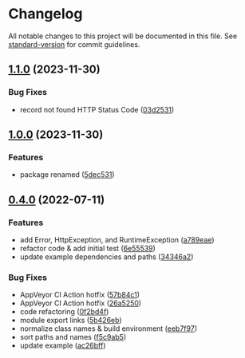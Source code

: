# Changelog

All notable changes to this project will be documented in this file. See [standard-version](https://github.com/conventional-changelog/standard-version) for commit guidelines.

## [1.1.0](https://github.com/ialopezg/custom-error-service/compare/v1.0.0...v1.1.0) (2023-11-30)


### Bug Fixes

* record not found HTTP Status Code ([03d2531](https://github.com/ialopezg/custom-error-service/commit/03d2531bef50a078ec7aa1223906f91b1a227733))

## [1.0.0](https://github.com/ialopezg/custom-error-service/compare/v0.4.0...v1.0.0) (2023-11-30)


### Features

* package renamed ([5dec531](https://github.com/ialopezg/custom-error-service/commit/5dec531f88bc864d8bbc12fdb60d4792bc531323))

## [0.4.0](https://github.com/ialopezg/custom-error-service/compare/v0.3.1...v0.4.0) (2022-07-11)


### Features

* add Error, HttpException, and RuntimeException ([a789eae](https://github.com/ialopezg/custom-error-service/commit/a789eaea6fd1d2e9eebe93e493db7a399553ea99))
* refactor code & add initial test ([6e55539](https://github.com/ialopezg/custom-error-service/commit/6e55539da5b0931e9d1efa91b5ab91fd763e9bf2))
* update example dependencies and paths ([34346a2](https://github.com/ialopezg/custom-error-service/commit/34346a2325c5783b6688802bd0cfbd9341ae601b))


### Bug Fixes

* AppVeyor CI Action hotfix ([57b84c1](https://github.com/ialopezg/custom-error-service/commit/57b84c1e385e75a89a1d5b000e530145827dc089))
* AppVeyor CI Action hotfix ([26a5250](https://github.com/ialopezg/custom-error-service/commit/26a52506f95071de9f9dc8cd37245d9218c4ddfb))
* code refactoring ([0f2bd4f](https://github.com/ialopezg/custom-error-service/commit/0f2bd4f4d274ba5e67083e8c7fa6d2a66f187731))
* module export links ([5b426eb](https://github.com/ialopezg/custom-error-service/commit/5b426eb5bc95f2e4db83ffdfd5646a2c17c45d40))
* normalize class names & build environment ([eeb7f97](https://github.com/ialopezg/custom-error-service/commit/eeb7f978e74d4375bf29483b4e39ce81bf844c65))
* sort paths and names ([f5c9ab5](https://github.com/ialopezg/custom-error-service/commit/f5c9ab5b98a2b085fca58467fc346a8e03bfaa5d))
* update example ([ac26bff](https://github.com/ialopezg/custom-error-service/commit/ac26bff421f255fd8aef70dd4234974be0f3c725))
